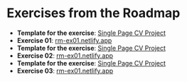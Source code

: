 # Exercises from the Roadmap

- **Template for the exercise**: [Single Page CV Project](https://roadmap.sh/projects/single-page-cv)
- **Exercise 01**: [rm-ex01.netlify.app](https://rm-ex01.netlify.app/)
- **Template for the exercise**: [Single Page CV Project](https://roadmap.sh/projects/basic-html-website)
- **Exercise 02**: [rm-ex01.netlify.app](https://rm-ex02ex03.netlify.app/)
- **Template for the exercise**: [Single Page CV Project](https://roadmap.sh/projects/portfolio-website)
- **Exercise 03**: [rm-ex01.netlify.app](https://rm-ex02ex03.netlify.app/)